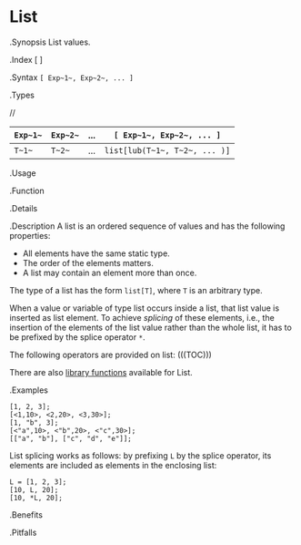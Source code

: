 # List

.Synopsis
List values.

.Index
[ ]

.Syntax
`[ Exp~1~, Exp~2~, ... ]`

.Types

//


|  `Exp~1~` |  `Exp~2~` |  ...  |  `[ Exp~1~, Exp~2~, ... ]`    |
| --- | --- | --- | --- |
| `T~1~`    | `T~2~`    |  ...  |  `list[lub(T~1~, T~2~, ... )]`  |


.Usage

.Function

.Details

.Description
A list is an ordered sequence of values and has the following properties:

*  All elements have the same static type.
*  The order of the elements matters.
*  A list may contain an element more than once.


The type of a list has the form `list[T]`,
where `T` is an arbitrary type.

When a value or variable of type list occurs inside a list, that list value is inserted as list element.
To achieve _splicing_ of these elements, i.e., the insertion of the elements of the list value rather than the whole list,
it has to be prefixed by the splice operator `*`.

The following operators are provided on list:
(((TOC)))

There are also [library functions]((Libraries:Prelude-List)) available for List.

.Examples
```rascal-shell
[1, 2, 3];
[<1,10>, <2,20>, <3,30>];
[1, "b", 3];
[<"a",10>, <"b",20>, <"c",30>];
[["a", "b"], ["c", "d", "e"]];
```
List splicing works as follows: by prefixing `L` by the splice operator, its elements are included as elements in the enclosing list:
```rascal-shell
L = [1, 2, 3];
[10, L, 20];
[10, *L, 20];
```

.Benefits

.Pitfalls

